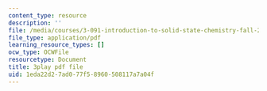 ```yaml
---
content_type: resource
description: ''
file: /media/courses/3-091-introduction-to-solid-state-chemistry-fall-2018/1eda22d27ad077f58960508117a7a04f_Ao41FrJFgvQ.pdf
file_type: application/pdf
learning_resource_types: []
ocw_type: OCWFile
resourcetype: Document
title: 3play pdf file
uid: 1eda22d2-7ad0-77f5-8960-508117a7a04f
---
```

